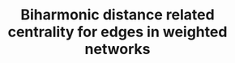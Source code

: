 ---
title: "Biharmonic distance related centrality for edges in weighted networks"
collection: publications
permalink: /publication/Biharmonic distance related centrality for edges in weighted networks
venue: 'IJCAI-ECAI &apos;18 （中国计算机学会推荐A类会议）'
paperurl: 'https://www.ijcai.org/proceedings/2018/503'
authors: 'Yuhao Yi, Liren Shan, Huan Li, Zhongzhi Zhang'
---